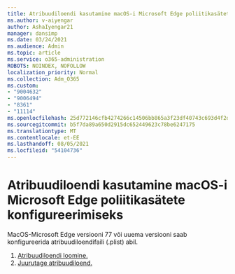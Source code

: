 ```yaml
---
title: Atribuudiloendi kasutamine macOS-i Microsoft Edge poliitikasätete konfigureerimiseks
ms.author: v-aiyengar
author: AshaIyengar21
manager: dansimp
ms.date: 03/24/2021
ms.audience: Admin
ms.topic: article
ms.service: o365-administration
ROBOTS: NOINDEX, NOFOLLOW
localization_priority: Normal
ms.collection: Adm_O365
ms.custom:
- "9004632"
- "9006494"
- "8361"
- "11114"
ms.openlocfilehash: 25d772146cfb4274266c14506bb865a3f23df40743c693d4f2d22cf8ca701e52
ms.sourcegitcommit: b5f7da89a650d2915dc652449623c78be6247175
ms.translationtype: MT
ms.contentlocale: et-EE
ms.lasthandoff: 08/05/2021
ms.locfileid: "54104736"
---
```

# <a name="use-a-property-list-to-configure-the-policy-settings-for-microsoft-edge-on-macos"></a>Atribuudiloendi kasutamine macOS-i Microsoft Edge poliitikasätete konfigureerimiseks

MacOS-Microsoft Edge versiooni 77 või uuema versiooni saab konfigureerida atribuudiloendifaili (.plist) abil.

1. [Atribuudiloendi loomine.](https://go.microsoft.com/fwlink/?linkid=2134726)
1. [Juurutage atribuudiloend.](https://go.microsoft.com/fwlink/?linkid=2134727)
